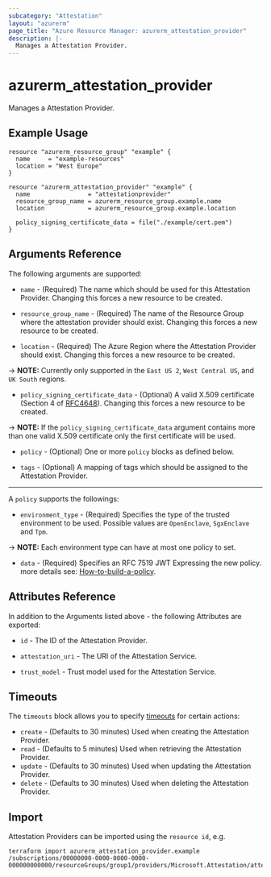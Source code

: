 ```yaml
---
subcategory: "Attestation"
layout: "azurerm"
page_title: "Azure Resource Manager: azurerm_attestation_provider"
description: |-
  Manages a Attestation Provider.
---
```


# azurerm_attestation_provider

Manages a Attestation Provider.

## Example Usage

```hcl
resource "azurerm_resource_group" "example" {
  name     = "example-resources"
  location = "West Europe"
}

resource "azurerm_attestation_provider" "example" {
  name                = "attestationprovider"
  resource_group_name = azurerm_resource_group.example.name
  location            = azurerm_resource_group.example.location

  policy_signing_certificate_data = file("./example/cert.pem")
}
```

## Arguments Reference

The following arguments are supported:

* `name` - (Required) The name which should be used for this Attestation Provider. Changing this forces a new resource to be created.

* `resource_group_name` - (Required) The name of the Resource Group where the attestation provider should exist. Changing this forces a new resource to be created.

* `location` - (Required) The Azure Region where the Attestation Provider should exist. Changing this forces a new resource to be created.

-> **NOTE:** Currently only supported in the `East US 2`, `West Central US`, and `UK South` regions.

* `policy_signing_certificate_data` - (Optional) A valid X.509 certificate (Section 4 of [RFC4648](https://tools.ietf.org/html/rfc4648)). Changing this forces a new resource to be created.

-> **NOTE:** If the `policy_signing_certificate_data` argument contains more than one valid X.509 certificate only the first certificate will be used.

* `policy` - (Optional) One or more `policy` blocks as defined below.

* `tags` - (Optional) A mapping of tags which should be assigned to the Attestation Provider.

---

A `policy` supports the followings:

* `environment_type` - (Required) Specifies the type of the trusted environment to be used. Possible values are `OpenEnclave`, `SgxEnclave` and `Tpm`.

-> **NOTE:** Each environment type can have at most one policy to set.

* `data` - (Required) Specifies an RFC 7519 JWT Expressing the new policy. more details see: [How-to-build-a-policy](https://learn.microsoft.com/en-us/azure/attestation/author-sign-policy).

## Attributes Reference

In addition to the Arguments listed above - the following Attributes are exported:

* `id` - The ID of the Attestation Provider.

* `attestation_uri` - The URI of the Attestation Service.

* `trust_model` - Trust model used for the Attestation Service.

## Timeouts

The `timeouts` block allows you to specify [timeouts](https://www.terraform.io/language/resources/syntax#operation-timeouts) for certain actions:

* `create` - (Defaults to 30 minutes) Used when creating the Attestation Provider.
* `read` - (Defaults to 5 minutes) Used when retrieving the Attestation Provider.
* `update` - (Defaults to 30 minutes) Used when updating the Attestation Provider.
* `delete` - (Defaults to 30 minutes) Used when deleting the Attestation Provider.

## Import

Attestation Providers can be imported using the `resource id`, e.g.

```shell
terraform import azurerm_attestation_provider.example /subscriptions/00000000-0000-0000-0000-000000000000/resourceGroups/group1/providers/Microsoft.Attestation/attestationProviders/provider1
```
